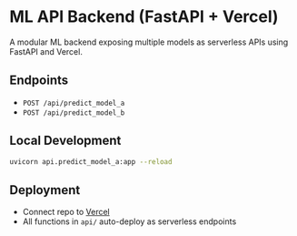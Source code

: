 # ML API Backend (FastAPI + Vercel)

A modular ML backend exposing multiple models as serverless APIs using FastAPI and Vercel.

## Endpoints

- `POST /api/predict_model_a`
- `POST /api/predict_model_b`

## Local Development

```bash
uvicorn api.predict_model_a:app --reload
```

## Deployment

- Connect repo to [Vercel](https://vercel.com/)
- All functions in `api/` auto-deploy as serverless endpoints
